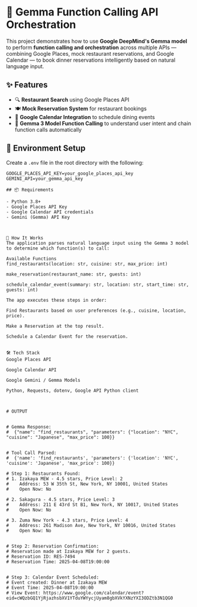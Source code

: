# 🍣 Gemma Function Calling API Orchestration

This project demonstrates how to use **Google DeepMind's Gemma model** to perform **function calling and orchestration** across multiple APIs — combining Google Places, mock restaurant reservations, and Google Calendar — to book dinner reservations intelligently based on natural language input.

## ✨ Features

- 🔍 **Restaurant Search** using Google Places API
- 🍽️ **Mock Reservation System** for restaurant bookings
- 📅 **Google Calendar Integration** to schedule dining events
- 🧠 **Gemma 3 Model Function Calling** to understand user intent and chain function calls automatically

## 🔐 Environment Setup

Create a `.env` file in the root directory with the following:

```env
GOOGLE_PLACES_API_KEY=your_google_places_api_key
GEMINI_API=your_gemma_api_key

## 📦 Requirements

- Python 3.8+
- Google Places API Key
- Google Calendar API credentials
- Gemini (Gemma) API Key



🧠 How It Works
The application parses natural language input using the Gemma 3 model to determine which function(s) to call:

Available Functions
find_restaurants(location: str, cuisine: str, max_price: int)

make_reservation(restaurant_name: str, guests: int)

schedule_calendar_event(summary: str, location: str, start_time: str, guests: int)

The app executes these steps in order:

Find Restaurants based on user preferences (e.g., cuisine, location, price).

Make a Reservation at the top result.

Schedule a Calendar Event for the reservation.


🛠 Tech Stack
Google Places API

Google Calendar API

Google Gemini / Gemma Models

Python, Requests, dotenv, Google API Python client



# OUTPUT


# Gemma Response:
#  {"name": "find_restaurants", "parameters": {"location": "NYC", "cuisine": "Japanese", "max_price": 100}}


# Tool Call Parsed:
#  {'name': 'find_restaurants', 'parameters': {'location': 'NYC', 'cuisine': 'Japanese', 'max_price': 100}}

# Step 1: Restaurants Found:
# 1. Izakaya MEW - 4.5 stars, Price Level: 2
#    Address: 53 W 35th St, New York, NY 10001, United States
#    Open Now: No

# 2. Sakagura - 4.5 stars, Price Level: 3
#    Address: 211 E 43rd St B1, New York, NY 10017, United States
#    Open Now: No

# 3. Zuma New York - 4.3 stars, Price Level: 4
#    Address: 261 Madison Ave, New York, NY 10016, United States
#    Open Now: No


# Step 2: Reservation Confirmation:
# Reservation made at Izakaya MEW for 2 guests.
# Reservation ID: RES-7494
# Reservation Time: 2025-04-08T19:00:00


# Step 3: Calendar Event Scheduled:
# Event created: Dinner at Izakaya MEW
# Event Time: 2025-04-08T19:00:00
# View Event: https://www.google.com/calendar/event?eid=cWQzbGQ1YjRjazhsbXV1YTduYWYycjUyam8gbXVkYXNzYXI3ODZtb3N1QG0
